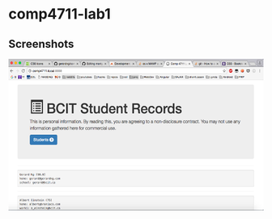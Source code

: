 # comp4711-lab1

## Screenshots

<img src="https://github.com/gerardng/comp4711-lab1/blob/master/screenshot1.png" width="1000px" height="300px"/>
